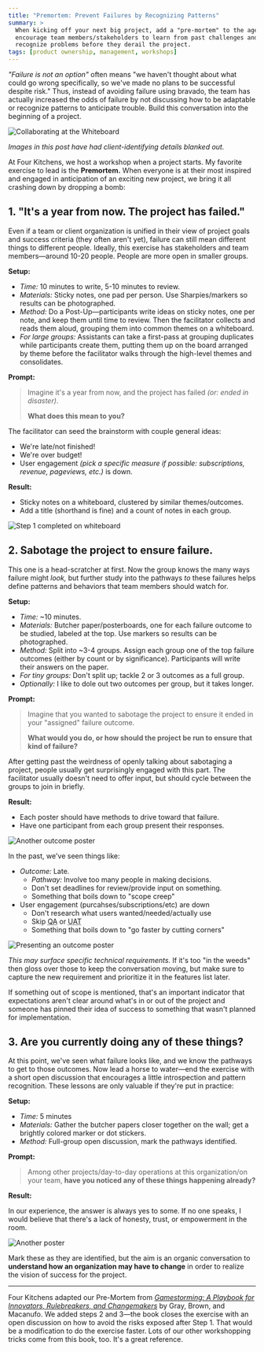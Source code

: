 ```yaml
---
title: "Premortem: Prevent Failures by Recognizing Patterns"
summary: >
  When kicking off your next big project, add a "pre-mortem" to the agenda to
  encourage team members/stakeholders to learn from past challenges and
  recognize problems before they derail the project.
tags: [product ownership, management, workshops]
---
```


_"Failure is not an option"_ often means "we haven't thought about what could go
wrong specifically, so we've made no plans to be successful despite risk." Thus,
instead of avoiding failure using bravado, the team has actually increased the
odds of failure by not discussing how to be adaptable or recognize patterns to
anticipate trouble. Build this conversation into the beginning of a project.

![Collaborating at the Whiteboard](/assets/blog/premortem/step1-board-collaborate.jpg)

_Images in this post have had client-identifying details blanked out._

At Four Kitchens, we host a workshop when a project starts. My favorite exercise
to lead is the **Premortem.** When everyone is at their most inspired and
engaged in anticipation of an exciting new project, we bring it all crashing
down by dropping a bomb:

## 1. "It's a year from now. The project has failed."

Even if a team or client organization is unified in their view of project goals
and success criteria (they often aren't yet), failure can still mean different
things to different people. Ideally, this exercise has stakeholders and team
members&mdash;around 10-20 people. People are more open in smaller groups.

**Setup:**

- _Time:_ 10 minutes to write, 5-10 minutes to review.
- _Materials:_ Sticky notes, one pad per person. Use Sharpies/markers so results
  can be photographed.
- _Method:_ Do a Post-Up&mdash;participants write ideas on sticky notes, one per
  note, and keep them  until time to review. Then the facilitator collects and
  reads them aloud, grouping them into common themes on a whiteboard.
- _For large groups:_ Assistants can take a first-pass at grouping duplicates
  while participants create them, putting them up on the board arranged by theme
  before the facilitator walks through the high-level themes and consolidates.

**Prompt:**

> Imagine it's a year from now, and the project has failed _(or: ended in disaster)_.
>
> **What does this mean to you?**

The facilitator can seed the brainstorm with couple general ideas:

- We're late/not finished!
- We're over budget!
- User engagement _(pick a specific measure if possible: subscriptions, revenue, pageviews, etc.)_
  is down.

**Result:**

- Sticky notes on a whiteboard, clustered by similar themes/outcomes.
- Add a title (shorthand is fine) and a count of notes in each group.

![Step 1 completed on whiteboard](/assets/blog/premortem/step1-board-finished.jpg)

## 2. Sabotage the project to ensure failure.

This one is a head-scratcher at first. Now the group knows the many ways failure
might _look,_ but further study into the pathways _to_ these failures helps
define patterns and behaviors that team members should watch for.

**Setup:**

- _Time:_ ~10 minutes.
- _Materials:_ Butcher paper/posterboards, one for each failure outcome to be
  studied, labeled at the top. Use markers so results can be photographed.
- _Method:_ Split into ~3-4 groups. Assign each group one of the top failure
  outcomes (either by count or by significance). Participants will write their
  answers on the paper.
- _For tiny groups:_ Don't split up; tackle 2 or 3 outcomes as a full group.
- _Optionally:_ I like to dole out two outcomes per group, but it takes longer.

**Prompt:**

> Imagine that you wanted to sabotage the project to ensure it ended in your
> "assigned" failure outcome.
>
> **What would you do, or how should the project be run to ensure that kind of failure?**

After getting past the weirdness of openly talking about sabotaging a project,
people usually get surprisingly engaged with this part. The facilitator usually
doesn't need to offer input, but should cycle between the groups to join in
briefly.

**Result:**

- Each poster should have methods to drive toward that failure.
- Have one participant from each group present their responses.

![Another outcome poster](/assets/blog/premortem/step2-poster-finished-B.jpg)

In the past, we've seen things like:

- _Outcome:_ Late.
  - _Pathway:_ Involve too many people in making decisions.
  - Don't set deadlines for review/provide input on something.
  - Something that boils down to "scope creep"
- User engagement (purcahses/subscriptions/etc) are down
  - Don't research what users wanted/needed/actually use
  - Skip <abbr title="Quality Assurance testing">QA</abbr> or
    <abbr title="User Acceptance Testing">UAT</abbr>
  - Something that boils down to "go faster by cutting corners"

![Presenting an outcome poster](/assets/blog/premortem/step2-poster-presenting.jpg)

_This may surface specific technical requirements._ If it's too "in the weeds"
then gloss over those to keep the conversation moving, but make sure to capture
the new requirement and prioritize it in the features list later.

If something out of scope is mentioned, that's an important indicator that
expectations aren't clear around what's in or out of the project and someone has
pinned their idea of success to something that wasn't planned for implementation.

## 3. Are you currently doing any of these things?

At this point, we've seen what failure looks like, and we know the pathways to
get to those outcomes. Now lead a horse to water&mdash;end the exercise with a
short open discussion that encourages a little introspection and pattern
recognition. These lessons are only valuable if they're put in practice:

**Setup:**

- _Time:_ 5 minutes
- _Materials:_ Gather the butcher papers closer together on the wall; get a
  brightly colored marker or dot stickers.
- _Method:_ Full-group open discussion, mark the pathways identified.

**Prompt:**

> Among other projects/day-to-day operations at this organization/on your team,
> **have you noticed any of these things happening already?**

**Result:**

In our experience, the answer is always yes to some. If no one speaks, I would
believe that there's a lack of honesty, trust, or empowerment in the room.

![Another poster](/assets/blog/premortem/step2-poster-finished-A.jpg)

Mark these as they are identified, but the aim is an organic conversation to
**understand how an organization may have to change** in order to realize the
vision of success for the project.

---

Four Kitchens adapted our Pre-Mortem from
_[Gamestorming: A Playbook for Innovators, Rulebreakers, and Changemakers][BOOK]_
by Gray, Brown, and Macanufo. We added steps 2 and 3&mdash;the book closes the
exercise with an open discussion on how to avoid the risks exposed after Step 1.
That would be a modification to do the exercise faster. Lots of our other
workshopping tricks come from this book, too. It's a great reference.

[BOOK]: https://www.amazon.com/Gamestorming-Playbook-Innovators-Rulebreakers-Changemakers/dp/0596804172
